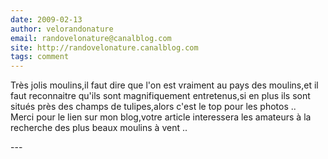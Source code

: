 ```yaml
---
date: 2009-02-13
author: velorandonature
email: randovelonature@canalblog.com
site: http://randovelonature.canalblog.com
tags: comment
---
```


<p>Très jolis moulins,il faut dire que l'on est vraiment au pays des moulins,et il faut reconnaitre qu'ils sont magnifiquement entretenus,si en plus ils sont situés près des champs de tulipes,alors c'est le top pour les photos ..<br />
Merci pour le lien sur mon blog,votre article interessera les amateurs à la recherche des plus beaux moulins à vent ..</p>
---